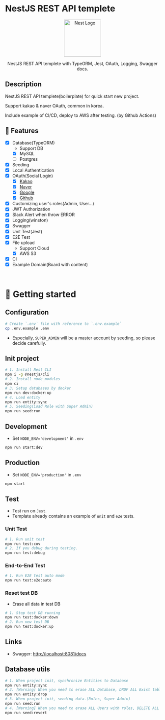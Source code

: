 # NestJS REST API templete
<p align="center">
  <a href="https://nestjs.com/" target="blank"><img src="https://nestjs.com/img/logo-small.svg" width="120" alt="Nest Logo" /></a>
</p>
<p align="center">
NestJS REST API templete with TypeORM, Jest, OAuth, Logging, Swagger docs.
</p>

## Description
NestJS REST API templete(boilerplate) for quick start new project.

Support kakao & naver OAuth, common in korea.

Include example of CI/CD, deploy to AWS after testing. (by Github Actions)

## 🔧 Features
- [x] Database(TypeORM)
  - Support DB
  - [x] MySQL
  - [ ] Postgres
- [x] Seeding
- [x] Local Authentication
- [x] OAuth(Social Login)
  - [x] [Kakao](https://developers.kakao.com/docs/latest/ko/kakaologin/common)
  - [x] [Naver](https://developers.naver.com/products/login/api/api.md)
  - [x] [Google](https://developers.google.com/identity/protocols/oauth2)
  - [x] [Github](https://docs.github.com/v3/oauth)
- [x] Customizing user's roles(Admin, User...)
- [x] JWT Authorization
- [x] Slack Alert when throw ERROR
- [x] Logging(winston)
- [x] Swagger
- [x] Unit Test(Jest)
- [x] E2E Test
- [x] File upload
  - Support Cloud
  - [x] AWS S3
- [x] CI
- [x] Example Domain(Board with content)

<br/>

# 🔨 Getting started
## Configuration
```bash
# Create `.env` file with reference to `.env.example`
cp .env.example .env
```
- Especially, `SUPER_ADMIN` will be a master account by seeding, so please decide carefully.

## Init project
```bash
# 1. Install Nest CLI 
npm i -g @nestjs/cli
# 2. Install node_modules
npm ci
# 3. Setup databases by docker
npm run dev:docker:up
# 4. Load entity
npm run entity:sync
# 5. Seeding(Load Role with Super Admin)
npm run seed:run
```

## Development
- Set `NODE_ENV='development'` in `.env`
```bash
npm run start:dev
```

## Production
- Set `NODE_ENV='production'` in `.env`
```bash
npm start
```

## Test
- Test run on `Jest`.
- Template already contains an example of `unit` and `e2e` tests.

### Unit Test
```bash
# 1. Run unit test
npm run test:cov
# 2. If you debug during testing.
npm run test:debug
```

### End-to-End Test
```bash
# 1. Run E2E test auto mode
npm run test:e2e:auto
```

### Reset test DB
- Erase all data in test DB
```bash
# 1. Stop test DB running
npm run test:docker:down
# 2. Run new test DB
npm run test:docker:up
```

## Links

- Swagger: <http://localhost:8081/docs>

## Database utils

```bash
# 1. When project init, synchronize Entities to Database
npm run entity:sync
# 2. [Warning] When you need to erase ALL Database, DROP ALL Exist table.
npm run entity:drop
# 3. When project init, seeding data.(Roles, Super Admin)
npm run seed:run
# 4. [Warning] When you need to erase ALL Users with roles, DELETE ALL raws in user, role, user_role table.
npm run seed:revert
```
